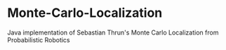 # Monte-Carlo-Localization
 Java implementation of Sebastian Thrun's Monte Carlo Localization from Probabilistic Robotics
